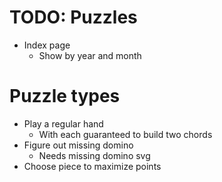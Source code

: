 # TODO: Puzzles
* Index page
    * Show by year and month

# Puzzle types
* Play a regular hand
    * With each guaranteed to build two chords
* Figure out missing domino
    * Needs missing domino svg
* Choose piece to maximize points